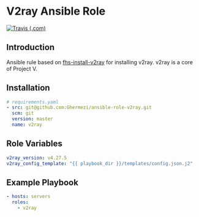 # V2ray Ansible Role

[![Travis (.com)](https://img.shields.io/travis/com/Ghermezi/ansible-role-v2ray?logo=travis&style=flat-square)](https://travis-ci.com/github/Ghermezi/ansible-role-v2ray)

## Introduction

Ansible rule based on [fhs-install-v2ray](https://github.com/v2fly/fhs-install-v2ray) for installing v2ray.
v2ray is a core of Project V.

## Installation

```yml
# requirements.yaml
- src: git@github.com:Ghermezi/ansible-role-v2ray.git
  scm: git
  version: master
  name: v2ray
```

## Role Variables

``` yaml
v2ray_version: v4.27.5
v2ray_config_template: "{{ playbook_dir }}/templates/config.json.j2"
```

## Example Playbook

``` yaml
- hosts: servers
  roles:
    - v2ray
```
